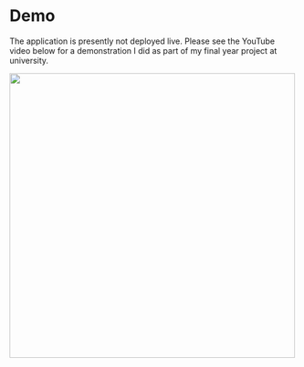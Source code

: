 # Demo
The application is presently not deployed live. Please see the YouTube video below for a demonstration I did as part of my final year project at university.

[<img src="https://i.imgur.com/qSh7r1b.png" width="500">](https://www.youtube.com/watch?v=E-wuVLj4VKY)
